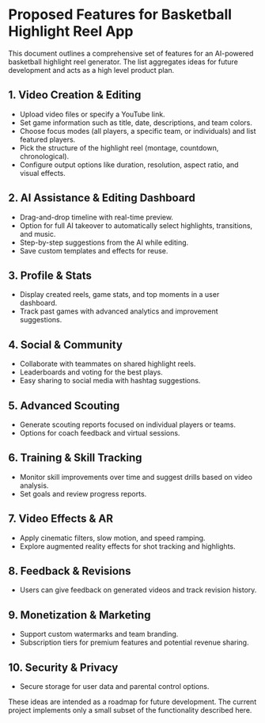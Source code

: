# Proposed Features for Basketball Highlight Reel App

This document outlines a comprehensive set of features for an AI-powered basketball highlight reel generator. The list aggregates ideas for future development and acts as a high level product plan.

## 1. Video Creation & Editing
- Upload video files or specify a YouTube link.
- Set game information such as title, date, descriptions, and team colors.
- Choose focus modes (all players, a specific team, or individuals) and list featured players.
- Pick the structure of the highlight reel (montage, countdown, chronological).
- Configure output options like duration, resolution, aspect ratio, and visual effects.

## 2. AI Assistance & Editing Dashboard
- Drag-and-drop timeline with real-time preview.
- Option for full AI takeover to automatically select highlights, transitions, and music.
- Step-by-step suggestions from the AI while editing.
- Save custom templates and effects for reuse.

## 3. Profile & Stats
- Display created reels, game stats, and top moments in a user dashboard.
- Track past games with advanced analytics and improvement suggestions.

## 4. Social & Community
- Collaborate with teammates on shared highlight reels.
- Leaderboards and voting for the best plays.
- Easy sharing to social media with hashtag suggestions.

## 5. Advanced Scouting
- Generate scouting reports focused on individual players or teams.
- Options for coach feedback and virtual sessions.

## 6. Training & Skill Tracking
- Monitor skill improvements over time and suggest drills based on video analysis.
- Set goals and review progress reports.

## 7. Video Effects & AR
- Apply cinematic filters, slow motion, and speed ramping.
- Explore augmented reality effects for shot tracking and highlights.

## 8. Feedback & Revisions
- Users can give feedback on generated videos and track revision history.

## 9. Monetization & Marketing
- Support custom watermarks and team branding.
- Subscription tiers for premium features and potential revenue sharing.

## 10. Security & Privacy
- Secure storage for user data and parental control options.

These ideas are intended as a roadmap for future development. The current project implements only a small subset of the functionality described here.
